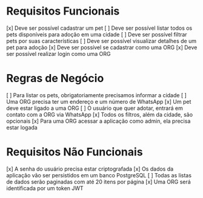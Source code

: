 # Requisitos Funcionais

[x] Deve ser possível cadastrar um pet
[ ] Deve ser possível listar todos os pets disponíveis para adoção em uma cidade
[ ] Deve ser possível filtrar pets por suas características
[ ] Deve ser possível visualizar detalhes de um pet para adoção
[x] Deve ser possível se cadastrar como uma ORG
[x] Deve ser possível realizar login como uma ORG

# Regras de Negócio

[ ] Para listar os pets, obrigatoriamente precisamos informar a cidade
[ ] Uma ORG precisa ter um endereço e um número de WhatsApp
[x] Um pet deve estar ligado a uma ORG
[ ] O usuário que quer adotar, entrará em contato com a ORG via WhatsApp
[x] Todos os filtros, além da cidade, são opcionais
[x] Para uma ORG acessar a aplicação como admin, ela precisa estar logada

# Requisitos Não Funcionais

[x] A senha do usuário precisa estar criptografada
[x] Os dados da aplicação vão ser persistidos em um banco PostgreSQL
[ ] Todas as listas de dados serão paginadas com até 20 itens por página
[x] Uma ORG será identificada por um token JWT
